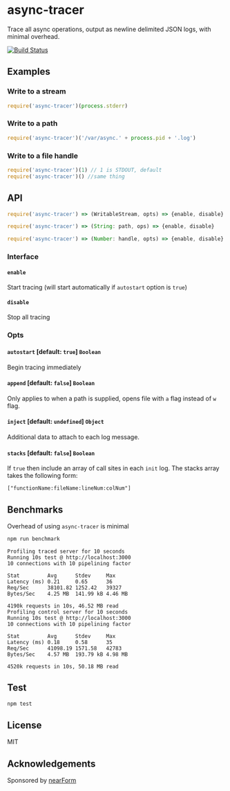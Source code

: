 # async-tracer

Trace all async operations, output as newline delimited JSON logs,
with minimal overhead.

[![Build Status](https://travis-ci.org/davidmarkclements/async-tracer.svg)](https://travis-ci.org/davidmarkclements/async-tracer)

## Examples


### Write to a stream

```js
require('async-tracer')(process.stderr)
```

### Write to a path

```js
require('async-tracer')('/var/async.' + process.pid + '.log')
```

### Write to a file handle

```js
require('async-tracer')(1) // 1 is STDOUT, default
require('async-tracer')() //same thing
```


## API

```js
require('async-tracer') => (WritableStream, opts) => {enable, disable}
```

```js
require('async-tracer') => (String: path, ops) => {enable, disable}
```

```js
require('async-tracer') => (Number: handle, opts) => {enable, disable}
```

### Interface

#### `enable`

Start tracing (will start automatically if `autostart` option is `true`)

#### `disable`

Stop all tracing

### Opts

#### `autostart` [default: `true`] `Boolean`

Begin tracing immediately

#### `append` [default: `false`] `Boolean`

Only applies to when a path is supplied, opens file with `a` flag
instead of `w` flag.

#### `inject` [default: `undefined`] `Object`

Additional data to attach to each log message.

#### `stacks` [default: `false`] `Boolean`

If `true` then include an array of call sites in
each `init` log. The stacks array takes the following form:

```
["functionName:fileName:lineNum:colNum"]
```

## Benchmarks

Overhead of using `async-tracer` is minimal

```sh
npm run benchmark
```

```
Profiling traced server for 10 seconds
Running 10s test @ http://localhost:3000
10 connections with 10 pipelining factor

Stat         Avg      Stdev     Max
Latency (ms) 0.21     0.65      36
Req/Sec      38101.82 1252.42   39327
Bytes/Sec    4.25 MB  141.99 kB 4.46 MB

4190k requests in 10s, 46.52 MB read
Profiling control server for 10 seconds
Running 10s test @ http://localhost:3000
10 connections with 10 pipelining factor

Stat         Avg      Stdev     Max
Latency (ms) 0.18     0.58      35
Req/Sec      41098.19 1571.58   42783
Bytes/Sec    4.57 MB  193.79 kB 4.98 MB

4520k requests in 10s, 50.18 MB read
```

## Test

```sh
npm test
```

## License

MIT

## Acknowledgements

Sponsored by [nearForm](http://nearform.com)
